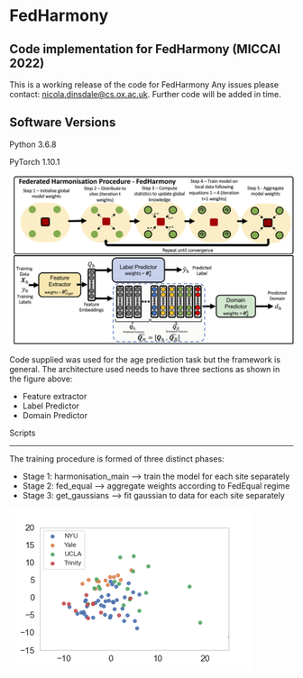 # FedHarmony
## Code implementation for FedHarmony (MICCAI 2022)

This is a working release of the code for FedHarmony Any issues please contact: nicola.dinsdale@cs.ox.ac.uk. Further code will be added in time.

Software Versions 
-----------------
Python 3.6.8

PyTorch 1.10.1

![network architecture](/figures/architecture.png)

Code supplied was used for the age prediction task but the framework is general. The architecture used needs to have three sections as shown in the figure above:
- Feature extractor
- Label Predictor
- Domain Predictor

Scripts
_______
The training procedure is formed of three distinct phases:
- Stage 1: harmonisation_main --> train the model for each site separately
- Stage 2: fed_equal --> aggregate weights according to FedEqual regime
- Stage 3: get_gaussians --> fit gaussian to data for each site separately

![pca alignment](https://github.com/nkdinsdale/FedHarmony/blob/main/figures/mygif.gif?style=centerme)
